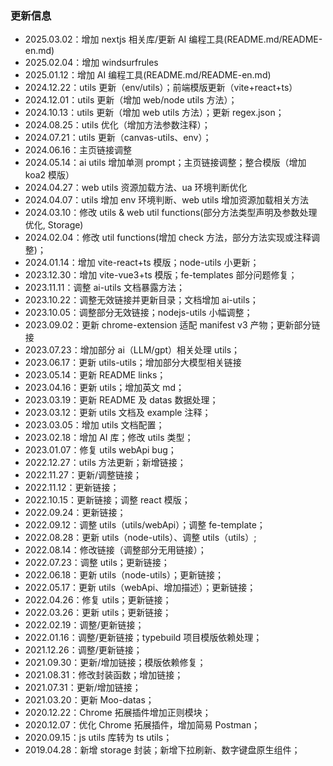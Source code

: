 ### 更新信息

- 2025.03.02：增加 nextjs 相关库/更新 AI 编程工具(README.md/README-en.md)
- 2025.02.04：增加 windsurfrules
- 2025.01.12：增加 AI 编程工具(README.md/README-en.md)
- 2024.12.22：utils 更新（env/utils）；前端模版更新（vite+react+ts）
- 2024.12.01：utils 更新（增加 web/node utils 方法）；
- 2024.10.13：utils 更新（增加 web utils 方法）；更新 regex.json；
- 2024.08.25：utils 优化（增加方法参数注释）；
- 2024.07.21：utils 更新（canvas-utils、env）；
- 2024.06.16：主页链接调整
- 2024.05.14：ai utils 增加单测 prompt；主页链接调整；整合模版（增加 koa2 模版）
- 2024.04.27：web utils 资源加载方法、ua 环境判断优化
- 2024.04.07：utils 增加 env 环境判断、web utils 增加资源加载相关方法
- 2024.03.10：修改 utils & web util functions(部分方法类型声明及参数处理优化, Storage)
- 2024.02.04：修改 util functions(增加 check 方法，部分方法实现或注释调整)；
- 2024.01.14：增加 vite-react+ts 模版；node-utils 小更新；
- 2023.12.30：增加 vite-vue3+ts 模版；fe-templates 部分问题修复；
- 2023.11.11：调整 ai-utils 文档暴露方法；
- 2023.10.22：调整无效链接并更新目录；文档增加 ai-utils；
- 2023.10.05：调整部分无效链接；nodejs-utils 小幅调整；
- 2023.09.02：更新 chrome-extension 适配 manifest v3 产物；更新部分链接
- 2023.07.23：增加部分 ai（LLM/gpt）相关处理 utils；
- 2023.06.17：更新 utils-utils；增加部分大模型相关链接
- 2023.05.14：更新 README links；
- 2023.04.16：更新 utils；增加英文 md；
- 2023.03.19：更新 README 及 datas 数据处理；
- 2023.03.12：更新 utils 文档及 example 注释；
- 2023.03.05：增加 utils 文档配置；
- 2023.02.18：增加 AI 库；修改 utils 类型；
- 2023.01.07：修复 utils webApi bug；
- 2022.12.27：utils 方法更新；新增链接；
- 2022.11.27：更新/调整链接；
- 2022.11.12：更新链接；
- 2022.10.15：更新链接；调整 react 模版；
- 2022.09.24：更新链接；
- 2022.09.12：调整 utils（utils/webApi）；调整 fe-template；
- 2022.08.28：更新 utils（node-utils）、调整 utils（utils）;
- 2022.08.14：修改链接（调整部分无用链接）；
- 2022.07.23：调整 utils；更新链接；
- 2022.06.18：更新 utils（node-utils）；更新链接；
- 2022.05.17：更新 utils（webApi、增加描述）；更新链接；
- 2022.04.26：修复 utils；更新链接；
- 2022.03.26：更新 utils；更新链接；
- 2022.02.19：调整/更新链接；
- 2022.01.16：调整/更新链接；typebuild 项目模版依赖处理；
- 2021.12.26：调整/更新链接；
- 2021.09.30：更新/增加链接；模版依赖修复；
- 2021.08.31：修改封装函数；增加链接；
- 2021.07.31：更新/增加链接；
- 2021.03.20：更新 Moo-datas；
- 2020.12.22：Chrome 拓展插件增加正则模块；
- 2020.12.07：优化 Chrome 拓展插件，增加简易 Postman；
- 2020.09.15：js utils 库转为 ts utils；
- 2019.04.28：新增 storage 封装；新增下拉刷新、数字键盘原生组件；
